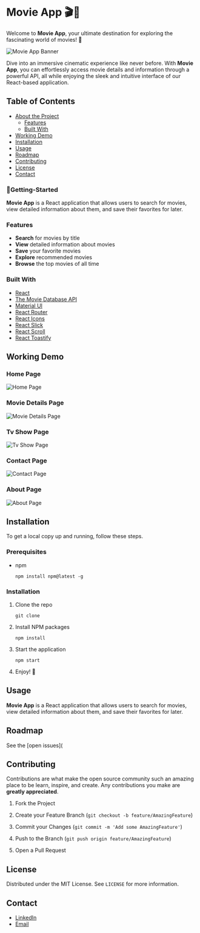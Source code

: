 # Movie App 🎬🍿

Welcome to **Movie App**, your ultimate destination for exploring the fascinating world of movies! 🌟

![Movie App Banner](Home.png)

Dive into an immersive cinematic experience like never before. With **Movie App**, you can effortlessly access movie details and information through a powerful API, all while enjoying the sleek and intuitive interface of our React-based application.

## Table of Contents

* [About the Project](#🚀Getting-Started)
    * [Features](#features)
    * [Built With](#built-with)
* [Working Demo](#working-demo)
* [Installation](#installation)
* [Usage](#usage)
* [Roadmap](#roadmap)
* [Contributing](#contributing)
* [License](#license)
* [Contact](#contact)


### 🚀Getting-Started

**Movie App** is a React application that allows users to search for movies, view detailed information about them, and save their favorites for later. 

### Features

* **Search** for movies by title
* **View** detailed information about movies
* **Save** your favorite movies
* **Explore** recommended movies
* **Browse** the top movies of all time

### Built With

* [React](https://reactjs.org/)
* [The Movie Database API](https://www.themoviedb.org/documentation/api)
* [Material UI](https://material-ui.com/)
* [React Router](https://reactrouter.com/)
* [React Icons](https://react-icons.github.io/react-icons/)
* [React Slick](https://react-slick.neostack.com/)
* [React Scroll](https://www.npmjs.com/package/react-scroll)
* [React Toastify](https://fkhadra.github.io/react-toastify/introduction)

## Working Demo

### Home Page
![Home Page](Screenshots/Home.png)

### Movie Details Page
![Movie Details Page](Screenshots/MovieDetails.png)

### Tv Show Page
![Tv Show Page](Screenshots/TvShows.png)

### Contact Page
![Contact Page](Screenshots/About.png)

### About Page
![About Page](Screenshots/AboutUs.png)

## Installation

To get a local copy up and running, follow these steps.

### Prerequisites

* npm
  ```
  npm install npm@latest -g 

  ```

### Installation

1. Clone the repo
   ```
   git clone 
    ```
2. Install NPM packages
    ```
    npm install
    ```
3. Start the application
    ```
    npm start
    ```
4. Enjoy! 🎉

## Usage

**Movie App** is a React application that allows users to search for movies, view detailed information about them, and save their favorites for later.

## Roadmap

See the [open issues](

## Contributing

Contributions are what make the open source community such an amazing place to be learn, inspire, and create. Any contributions you make are **greatly appreciated**.

1. Fork the Project

2. Create your Feature Branch (`git checkout -b feature/AmazingFeature`)

3. Commit your Changes (`git commit -m 'Add some AmazingFeature'`)

4. Push to the Branch (`git push origin feature/AmazingFeature`)
5. Open a Pull Request

## License

Distributed under the MIT License. See `LICENSE` for more information.

## Contact

* [LinkedIn](https://www.linkedin.com/in/Ayushpal11)
* [Email](mailto:ayushpal74553@gmail.com)

